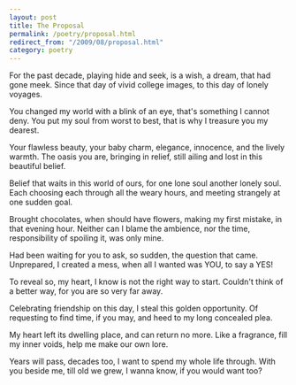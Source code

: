 ```yaml
---
layout: post
title: The Proposal
permalink: /poetry/proposal.html
redirect_from: "/2009/08/proposal.html"
category: poetry
---
```


For the past decade, playing hide and seek,
is a wish, a dream, that had gone meek.
Since that day of vivid college images,
to this day of lonely voyages.

You changed my world with a blink of an eye,
that's something I cannot deny.
You put my soul from worst to best,
that is why I treasure you my dearest.

Your flawless beauty, your baby charm,
elegance, innocence, and the lively warmth.
The oasis you are, bringing in relief,
still ailing and lost in this beautiful belief.

Belief that waits in this world of ours,
for one lone soul another lonely soul.
Each choosing each through all the weary hours,
and meeting strangely at one sudden goal.

Brought chocolates, when should have flowers,
making my first mistake, in that evening hour.
Neither can I blame the ambience, nor the time,
responsibility of spoiling it, was only mine.

Had been waiting for you to ask,
so sudden, the question that came.
Unprepared, I created a mess,
when all I wanted was YOU, to say a YES!

To reveal so, my heart, 
I know is not the right way to start.
Couldn't think of a better way,
for you are so very far away.

Celebrating friendship on this day,
I steal this golden opportunity.
Of requesting to find time, if you may,
and heed to my long concealed plea.

My heart left its dwelling place,
and can return no more.
Like a fragrance, fill my inner voids,
help me make our own lore.

Years will pass, decades too,
I want to spend my whole life through.
With you beside me, till old we grew,
I wanna know, if you would want too?
